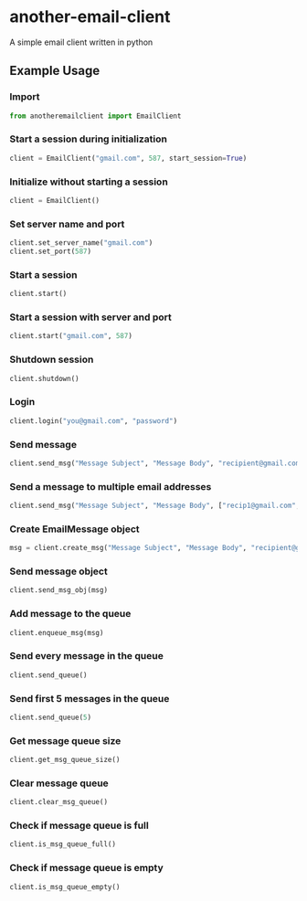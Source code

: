 # another-email-client
A simple email client written in python

## Example Usage

### Import
```python
from anotheremailclient import EmailClient
```

### Start a session during initialization
```python
client = EmailClient("gmail.com", 587, start_session=True)
```

### Initialize without starting a session
```python
client = EmailClient()
```

### Set server name and port
```python
client.set_server_name("gmail.com")
client.set_port(587)
```

### Start a session
```python
client.start()
```

### Start a session with server and port
```python
client.start("gmail.com", 587)
```

### Shutdown session
```python
client.shutdown()
```

### Login
```python
client.login("you@gmail.com", "password")
```

### Send message
```python
client.send_msg("Message Subject", "Message Body", "recipient@gmail.com")
```

### Send a message to multiple email addresses
```python
client.send_msg("Message Subject", "Message Body", ["recip1@gmail.com", "recip2@gmail.com", "recip3@gmail.com"])
```

### Create EmailMessage object
```python
msg = client.create_msg("Message Subject", "Message Body", "recipient@gmail.com")
```

### Send message object
```python
client.send_msg_obj(msg)
```

### Add message to the queue
```python
client.enqueue_msg(msg)
```

### Send every message in the queue
```python
client.send_queue()
```

### Send first 5 messages in the queue
```python
client.send_queue(5)
```

### Get message queue size
```python
client.get_msg_queue_size()
```

### Clear message queue
```python
client.clear_msg_queue()
```

### Check if message queue is full
```python
client.is_msg_queue_full()
```

### Check if message queue is empty
```python
client.is_msg_queue_empty()
```
